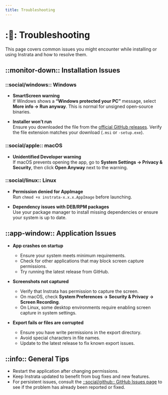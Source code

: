 ```yaml
---
title: Troubleshooting
---
```


# ::bug:: Troubleshooting

This page covers common issues you might encounter while installing or using Instrata and how to resolve them.

## ::monitor-down:: Installation Issues

### ::social/windows:: Windows
- **SmartScreen warning**  
  If Windows shows a **“Windows protected your PC”** message, select **More info → Run anyway**. This is normal for unsigned open-source binaries.

- **Installer won’t run**  
  Ensure you downloaded the file from the [official GitHub releases](https://github.com/instrata/instrata/releases/latest). Verify the file extension matches your download (`.msi` or `-setup.exe`).

### ::social/apple:: macOS
- **Unidentified Developer warning**  
  If macOS prevents opening the app, go to **System Settings → Privacy & Security**, then click **Open Anyway** next to the warning.

### ::social/linux:: Linux
- **Permission denied for AppImage**  
  Run `chmod +x instrata-x.x.x.AppImage` before launching.

- **Dependency issues with DEB/RPM packages**  
  Use your package manager to install missing dependencies or ensure your system is up to date.

## ::app-window:: Application Issues

- **App crashes on startup**
    - Ensure your system meets minimum requirements.
    - Check for other applications that may block screen capture permissions.
    - Try running the latest release from GitHub.

- **Screenshots not captured**
    - Verify that Instrata has permission to capture the screen.
    - On macOS, check **System Preferences → Security & Privacy → Screen Recording**.
    - On Linux, some desktop environments require enabling screen capture in system settings.

- **Export fails or files are corrupted**
    - Ensure you have write permissions in the export directory.
    - Avoid special characters in file names.
    - Update to the latest release to fix known export issues.

## ::info:: General Tips

- Restart the application after changing permissions.
- Keep Instrata updated to benefit from bug fixes and new features.
- For persistent issues, consult the [::social/github:: GitHub Issues page](https://github.com/instrata/instrata/issues) to see if the problem has already been reported or fixed.
